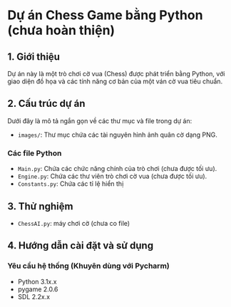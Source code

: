 # Dự án Chess Game bằng Python (chưa hoàn thiện)

## 1. Giới thiệu

Dự án này là một trò chơi cờ vua (Chess) được phát triển bằng Python, với giao diện đồ họa và các tính năng cơ bản của một ván cờ vua tiêu chuẩn.

## 2. Cấu trúc dự án

Dưới đây là mô tả ngắn gọn về các thư mục và file trong dự án:

- `images/`: Thư mục chứa các tài nguyên hình ảnh quân cờ dạng PNG.

### Các file Python

- `Main.py`: Chứa các chức năng chính của trò chơi (chưa được tối ưu).
- `Engine.py`: Chứa các thư viên trò chơi cờ vua (chưa được tối ưu).
- `Constants.py`: Chứa các tỉ lệ hiển thị

## 3. Thử nghiệm
- `ChessAI.py`: máy chơi cờ (chưa co file)

## 4. Hướng dẫn cài đặt và sử dụng

### Yêu cầu hệ thống (Khuyên dùng với Pycharm)

- Python 3.1x.x
- pygame 2.0.6
- SDL 2.2x.x
